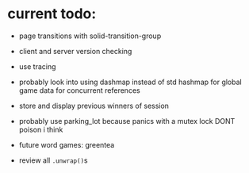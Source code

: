 # current todo:

- page transitions with solid-transition-group

- client and server version checking

- use tracing

- probably look into using dashmap instead of std hashmap for global game data for concurrent references

- store and display previous winners of session

- probably use parking_lot because panics with a mutex lock DONT poison i think

- future word games: greentea

- review all `.unwrap()`s
